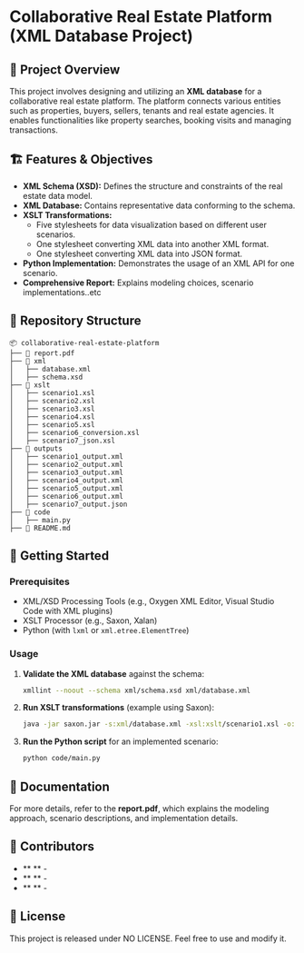 # Collaborative Real Estate Platform (XML Database Project)

## 📌 Project Overview

This project involves designing and utilizing an **XML database** for a collaborative real estate platform. The platform connects various entities such as properties, buyers, sellers, tenants and real estate agencies. It enables functionalities like property searches, booking visits and managing transactions.

## 🏗️ Features & Objectives

- **XML Schema (XSD):** Defines the structure and constraints of the real estate data model.
- **XML Database:** Contains representative data conforming to the schema.
- **XSLT Transformations:**
  - Five stylesheets for data visualization based on different user scenarios.
  - One stylesheet converting XML data into another XML format.
  - One stylesheet converting XML data into JSON format.
- **Python Implementation:** Demonstrates the usage of an XML API for one scenario.
- **Comprehensive Report:** Explains modeling choices, scenario implementations..etc

## 📂 Repository Structure
```
📦 collaborative-real-estate-platform
├── 📜 report.pdf                 
├── 📂 xml                         
│   ├── database.xml             
│   ├── schema.xsd                
├── 📂 xslt                        
│   ├── scenario1.xsl             
│   ├── scenario2.xsl             
│   ├── scenario3.xsl            
│   ├── scenario4.xsl             
│   ├── scenario5.xsl            
│   ├── scenario6_conversion.xsl  
│   ├── scenario7_json.xsl       
├── 📂 outputs                     
│   ├── scenario1_output.xml
│   ├── scenario2_output.xml
│   ├── scenario3_output.xml
│   ├── scenario4_output.xml
│   ├── scenario5_output.xml
│   ├── scenario6_output.xml
│   ├── scenario7_output.json
├── 📂 code            
│   ├── main.py 
├── 📜 README.md                    
```

## 🚀 Getting Started
### Prerequisites
- XML/XSD Processing Tools (e.g., Oxygen XML Editor, Visual Studio Code with XML plugins)
- XSLT Processor (e.g., Saxon, Xalan)
- Python (with `lxml` or `xml.etree.ElementTree`) 

### Usage
1. **Validate the XML database** against the schema:
   ```sh
   xmllint --noout --schema xml/schema.xsd xml/database.xml
   ```
2. **Run XSLT transformations** (example using Saxon):
   ```sh
   java -jar saxon.jar -s:xml/database.xml -xsl:xslt/scenario1.xsl -o:outputs/scenario1_output.xml
   ```
3. **Run the Python script** for an implemented scenario:
   ```sh
   python code/main.py
   ```
## 📑 Documentation
For more details, refer to the **report.pdf**, which explains the modeling approach, scenario descriptions, and implementation details.

## 🤝 Contributors
- ** ** - 
- ** ** - 
- ** ** - 

## 📜 License
This project is released under NO LICENSE. Feel free to use and modify it.
